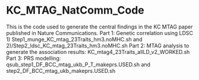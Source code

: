 # KC_MTAG_NatComm_Code
This is the code used to generate the central findings in the KC MTAG paper published in Nature Communications.
Part 1: Genetic correlation using LDSC 1) Step1_munge_KC_mtag_23Traits_hm3.noMHC.sh and 2)/Step2_ldsc_KC_mtag_23Traits_hm3.noMHC.sh
Part 2: MTAG analysis to generate the association results: KC_mtag4_23Traits_allLD_v2_WORKED.sh
Part 3: PRS modelling: qsub_step1_DF_BCC_mtag_ukb_P_T_makeprs.USED.sh and step2_DF_BCC_mtag_ukb_makeprs.USED.sh 
